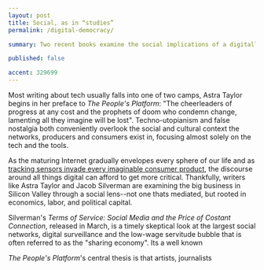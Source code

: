 ```yaml
---
layout: post
title: Social, as in “studies” 
permalink: /digital-democracy/

summary: Two recent books examine the social implications of a digitally mediated world.

published: false

accent: 329699
---
```


Most writing about tech usually falls into one of two camps, Astra Taylor begins in her preface to *The People's Platform*: "The cheerleaders of progress at any cost and the prophets of doom who condemn change, lamenting all they imagine will be lost". Techno-utopianism and false nostalgia both conveniently overlook the social and cultural context the networks, producers and consumers exist in, focusing almost solely on the tech and the tools.

As the maturing Internet gradually envelopes every sphere of our life and as [tracking sensors invade every imaginable consumer product](http://www.politico.com/agenda/story/2015/06/internet-of-things-caucus-legislation-regulation-000086), the discourse around all things digital can afford to get more critical. Thankfully, writers like Astra Taylor and Jacob Silverman are examining the big business in Silicon Valley through a social lens--not one thats mediated, but rooted in economics, labor, and political capital.

Silverman's *Terms of Service: Social Media and the Price of Costant Connection*, released in March, is a timely skeptical look at the largest social networks, digital surveillance and the low-wage servitude bubble that is often referred to as the "sharing economy". Its a well known

*The People's Platform*'s central thesis is that artists, journalists 